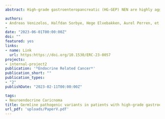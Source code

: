 ```yaml
---
abstract: High-grade gastroenteropancreatic (HG-GEP) NEN are highly aggressive cancers.The molecular etiology of these tumors remains unclear and the prevalence of pathogenic germline We assessed sequencing data of 360 cancer genes in normal tissue, from 240 patients with HG GE-NEN; 198 patients with NEC and 42 with NET G3. Applying strict criteria, we identified pathogenic germline variants and compared the frequency with previously reported data from 33 different cancer types. variants in patients.

authors:
- Andreas Venizelos, Halfdan Sorbye, Hege Elvebakken, Aurel Perren, et.al
- 
date: "2023-06-01T00:00:00Z"
doi: ""
featured: yes
links:
- name: Link
  url: https:https://doi.org/10.1530/ERC-23-0057
projects:
- internal-project2
publication: '*Endocrine Related Cancer*'
publication_short: ""
publication_types:
- "2"
publishDate: "2023-02-11T00:00:00Z"

tags:
- Neuroendocrine Caricnoma
title: Germline pathogenic variants in patients with high-grade gastroenteropancreatic neuroendocrine neoplasms
url_pdf: 'uploads/PaperV.pdf'
---
```

